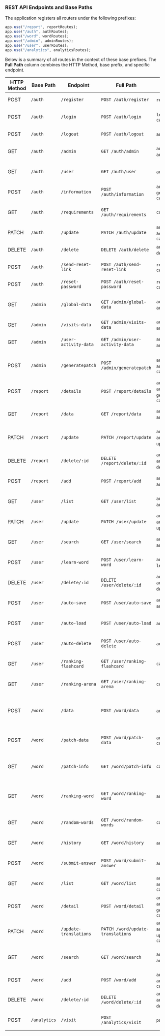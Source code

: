 ### REST API Endpoints and Base Paths

The application registers all routers under the following prefixes:

```js
app.use("/report", reportRoutes);
app.use("/auth", authRoutes);
app.use("/word", wordRoutes);
app.use("/admin", adminRoutes);
app.use("/user", userRoutes);
app.use("/analytics", analyticsRoutes);
```

Below is a summary of all routes in the context of these base prefixes. The **Full Path** column combines the HTTP Method, base prefix, and specific endpoint.

| HTTP Method | Base Path    | Endpoint               | Full Path                         | Middleware                                                                         | Controller Function        | Description                                  |
| ----------- | ------------ | ---------------------- | --------------------------------- | ---------------------------------------------------------------------------------- | -------------------------- | -------------------------------------------- |
| POST        | `/auth`      | `/register`            | `POST /auth/register`             | `registerValidator`, `catchAsync`                                                  | `registerUser`             | Registers a new user                         |
| POST        | `/auth`      | `/login`               | `POST /auth/login`                | `loginRateLimiter`, `loginValidator`, `catchAsync`                                 | `loginUser`                | Logs in a user and returns a token           |
| POST        | `/auth`      | `/logout`              | `POST /auth/logout`               | `authenticateToken`, `catchAsync`                                                  | `logoutUser`               | Logs out a user                              |
| GET         | `/auth`      | `/admin`               | `GET /auth/admin`                 | `authenticateToken`, `authorizeAdmin`, `catchAsync`                                | `adminWelcome`             | Admin welcome message                        |
| GET         | `/auth`      | `/user`                | `GET /auth/user`                  | `authenticateToken`, `catchAsync`                                                  | `userWelcome`              | User welcome message                         |
| POST        | `/auth`      | `/information`         | `POST /auth/information`          | `authenticateToken`, `getUserInformationValidator`, `catchAsync`                   | `userInformation`          | Retrieves user account information           |
| GET         | `/auth`      | `/requirements`        | `GET /auth/requirements`          | `catchAsync`                                                                       | `getRequirements`          | Returns application requirements             |
| PATCH       | `/auth`      | `/update`              | `PATCH /auth/update`              | `authenticateToken`, `accountUpdateValidationRules`, `catchAsync`                  | `updateUserAccount`        | Updates user account details                 |
| DELETE      | `/auth`      | `/delete`              | `DELETE /auth/delete`             | `authenticateToken`, `deleteUserValidator`, `catchAsync`                           | `deleteUserAccount`        | Deletes a user account                       |
| POST        | `/auth`      | `/send-reset-link`     | `POST /auth/send-reset-link`      | `resetPasswordLinkValidationRules`, `catchAsync`                                   | `sendUserResetLink`        | Sends password reset link                    |
| POST        | `/auth`      | `/reset-password`      | `POST /auth/reset-password`       | `resetPasswordValidationRules`, `catchAsync`                                       | `resetPassword`            | Resets user password                         |
| GET         | `/admin`     | `/global-data`         | `GET /admin/global-data`          | `authenticateToken`, `authorizeAdmin`, `catchAsync`                                | `getGlobalData`            | Retrieves global administrative data         |
| GET         | `/admin`     | `/visits-data`         | `GET /admin/visits-data`          | `authenticateToken`, `authorizeAdmin`, `catchAsync`                                | `getVisitsData`            | Retrieves site visits data                   |
| GET         | `/admin`     | `/user-activity-data`  | `GET /admin/user-activity-data`   | `authenticateToken`, `authorizeAdmin`, `catchAsync`                                | `getUserActivityData`      | Retrieves user activity data                 |
| POST        | `/admin`     | `/generatepatch`       | `POST /admin/generatepatch`       | `authenticateToken`, `authorizeAdmin`, `verifyPin`, `catchAsync`                   | `generatePatches`          | Generates new patches after PIN verification |
| POST        | `/report`    | `/details`             | `POST /report/details`            | `authenticateToken`, `authorizeAdmin`, `getDetailReportValidator`, `catchAsync`    | `getDetailReport`          | Retrieves report details (admin)             |
| GET         | `/report`    | `/data`                | `GET /report/data`                | `authenticateToken`, `authorizeAdmin`, `catchAsync`                                | `getDataReports`           | Retrieves all report data (admin)            |
| PATCH       | `/report`    | `/update`              | `PATCH /report/update`            | `authenticateToken`, `authorizeAdmin`, `updateReportValidator`, `catchAsync`       | `updateReportTranslations` | Updates report translations (admin)          |
| DELETE      | `/report`    | `/delete/:id`          | `DELETE /report/delete/:id`       | `authenticateToken`, `authorizeAdmin`, `deleteReportValidator`, `catchAsync`       | `deleteReportData`         | Deletes a report by ID (admin)               |
| POST        | `/report`    | `/add`                 | `POST /report/add`                | `authenticateToken`, `authorizeAddReport`, `catchAsync`                            | `createReport`             | Creates a new report (admin)                 |
| GET         | `/user`      | `/list`                | `GET /user/list`                  | `authenticateToken`, `authorizeAdmin`, `catchAsync`                                | `getUsersList`             | Retrieves list of users (admin)              |
| PATCH       | `/user`      | `/update`              | `PATCH /user/update`              | `authenticateToken`, `authorizeAdmin`, `updateUsersValidator`, `catchAsync`        | `updateUsers`              | Updates user data (admin)                    |
| GET         | `/user`      | `/search`              | `GET /user/search`                | `authenticateToken`, `authorizeAdmin`, `catchAsync`                                | `searchUsers`              | Searches users by query params               |
| POST        | `/user`      | `/learn-word`          | `POST /user/learn-word`           | `authenticateToken`, `learnWordValidator`, `catchAsync`                            | `learnWord`                | Records word learning for user               |
| DELETE      | `/user`      | `/delete/:id`          | `DELETE /user/delete/:id`         | `authenticateToken`, `authorizeAdmin`, `deleteUserValidator`, `catchAsync`         | `deleteUser`               | Deletes a user by ID (admin)                 |
| POST        | `/user`      | `/auto-save`           | `POST /user/auto-save`            | `authenticateToken`, `autoSaveValidator`, `catchAsync`                             | `autoSave`                 | Automatically saves user state               |
| POST        | `/user`      | `/auto-load`           | `POST /user/auto-load`            | `authenticateToken`, `catchAsync`                                                  | `autoLoad`                 | Automatically loads user state               |
| POST        | `/user`      | `/auto-delete`         | `POST /user/auto-delete`          | `authenticateToken`, `catchAsync`                                                  | `autoDelete`               | Automatically deletes user state             |
| GET         | `/user`      | `/ranking-flashcard`   | `GET /user/ranking-flashcard`     | `catchAsync`                                                                       | `getRankingFlashcard`      | Retrieves flashcard rankings                 |
| GET         | `/user`      | `/ranking-arena`       | `GET /user/ranking-arena`         | `catchAsync`                                                                       | `getArena`                 | Retrieves arena rankings                     |
| POST        | `/word`      | `/data`                | `POST /word/data`                 | `authorizeData`, `catchAsync`                                                      | `getWordData`              | Retrieves word data based on request payload |
| POST        | `/word`      | `/patch-data`          | `POST /word/patch-data`           | `authorizePatchAndLevel`, `catchAsync`                                             | `getWordsByPatchAndLevel`  | Retrieves words by patch and level           |
| GET         | `/word`      | `/patch-info`          | `GET /word/patch-info`            | `catchAsync`                                                                       | `getPatchesInfo`           | Returns available patch information          |
| GET         | `/word`      | `/ranking-word`        | `GET /word/ranking-word`          | `authenticateToken`, `catchAsync`                                                  | `getRankingWord`           | Retrieves word rankings based on token       |
| GET         | `/word`      | `/random-words`        | `GET /word/random-words`          | `catchAsync`                                                                       | `getRandomWords`           | Returns random words                         |
| GET         | `/word`      | `/history`             | `GET /word/history`               | `authenticateToken`, `catchAsync`                                                  | `getRankingHistory`        | Returns ranking history                      |
| POST        | `/word`      | `/submit-answer`       | `POST /word/submit-answer`        | `authenticateToken`, `catchAsync`                                                  | `submitAnswer`             | Submits user answer and returns result       |
| GET         | `/word`      | `/list`                | `GET /word/list`                  | `authenticateToken`, `authorizeAdmin`, `authorizeList`, `catchAsync`               | `getWordsList`             | Retrieves list of words (admin)              |
| POST        | `/word`      | `/detail`              | `POST /word/detail`               | `authenticateToken`, `authorizeAdmin`, `getWordDetailValidator`, `catchAsync`      | `getWordDetail`            | Retrieves detailed word data (admin)         |
| PATCH       | `/word`      | `/update-translations` | `PATCH /word/update-translations` | `authenticateToken`, `authorizeAdmin`, `updateTranslationsValidator`, `catchAsync` | `updateWordTranslations`   | Updates word translations (admin)            |
| GET         | `/word`      | `/search`              | `GET /word/search`                | `authenticateToken`, `authorizeAdmin`, `catchAsync`                                | `searchWords`              | Searches words based on query parameters     |
| POST        | `/word`      | `/add`                 | `POST /word/add`                  | `authenticateToken`, `authorizeAdmin`, `addWordValidator`, `catchAsync`            | `addWord`                  | Adds a new word (admin)                      |
| DELETE      | `/word`      | `/delete/:id`          | `DELETE /word/delete/:id`         | `authenticateToken`, `authorizeAdmin`, `deleteWordValidator`, `catchAsync`         | `deleteWord`               | Deletes a word by ID (admin)                 |
| POST        | `/analytics` | `/visit`               | `POST /analytics/visit`           | `pageNameValidator`, `catchAsync`                                                  | `countingEntries`          | Counts page visits for analytics             |
